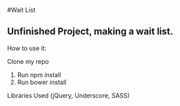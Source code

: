 #Wait List
## Unfinished Project, making a wait list.

How to use it:

Clone my repo

1. Run npm install
2. Run bower install

Libraries Used (jQuery, Underscore, SASS)
